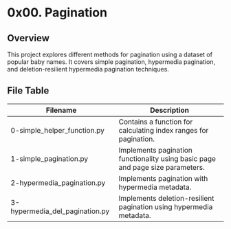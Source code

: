 # 0x00. Pagination

## Overview
This project explores different methods for pagination using a dataset of popular baby names. It covers simple pagination, hypermedia pagination, and deletion-resilient hypermedia pagination techniques.

## File Table
| Filename                        | Description                                               |
|---------------------------------|-----------------------------------------------------------|
| 0-simple_helper_function.py      | Contains a function for calculating index ranges for pagination. |
| 1-simple_pagination.py           | Implements pagination functionality using basic page and page size parameters. |
| 2-hypermedia_pagination.py       | Implements pagination with hypermedia metadata.           |
| 3-hypermedia_del_pagination.py   | Implements deletion-resilient pagination using hypermedia metadata. |
